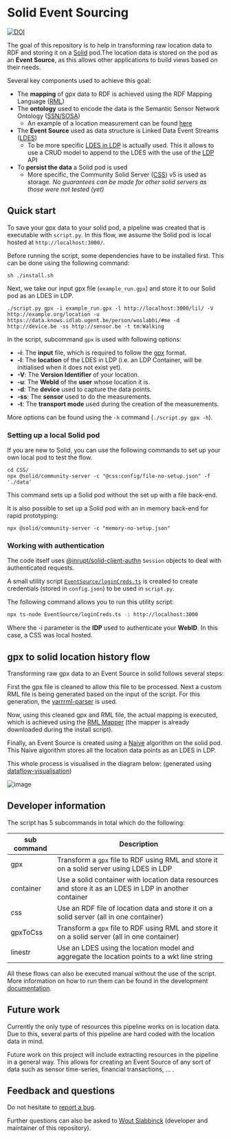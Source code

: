 # Solid Event Sourcing

[![DOI](https://zenodo.org/badge/DOI/10.5281/zenodo.7234315.svg)](https://doi.org/10.5281/zenodo.7234315)

The goal of this repository is to help in transforming raw location data to RDF and storing it on a [Solid](https://solidproject.org/TR/protocol) pod.The location data is stored on the pod as an **Event Source**, as this allows other applications to build views based on their needs. 

Several key components used to achieve this goal:

* The **mapping** of gpx data to RDF is achieved using the RDF Mapping Language ([RML](https://rml.io/specs/rml/))
* The **ontology** used to encode the data is the Semantic Sensor Network Ontology ([SSN/SOSA](https://www.w3.org/TR/vocab-ssn/))
  * An example of a location measurement can be found [here](https://github.com/Sindhu-Vasireddy/LocationHistory/blob/main/vocab/examples/location_ssn.ttl)
* The **Event Source** used as data structure is Linked Data Event Streams ([LDES](https://w3id.org/ldes#))
  * To be more specific [LDES in LDP](https://woutslabbinck.github.io/LDESinLDP) is actually used. This it allows to use a CRUD model to append to the LDES with the use of the [LDP](http://www.w3.org/ns/ldp#) API
* To **persist the data** a Solid pod is used
  * More specific, the Community Solid Server ([CSS](https://github.com/CommunitySolidServer/CommunitySolidServer)) v5 is used as storage. *No guarantees can be made for other solid servers as those were not tested (yet)*

## Quick start

To save your gpx data to your solid pod, a pipeline was created that is executable with `script.py`. 
In this flow, we assume the Solid pod is local hosted at `http://localhost:3000/`.

Before running the script, some dependencies have to be installed first. This can be done using the following command:

```shell
sh ./install.sh
```

Next, we take our input gpx file (`example_run.gpx`) and store it to our Solid pod as an LDES in LDP. 

```shell
./script.py gpx -i example_run.gpx -l http://localhost:3000/lil/ -V http://example.org/location -u https://data.knows.idlab.ugent.be/person/woslabbi/#me -d http://device.be -ss http://sensor.be -t tm:Walking
```

In the script, subcommand `gpx` is used with following options:

* **-i**: The **input** file, which is required to follow the [gpx](https://wiki.openstreetmap.org/wiki/GPX) format.
* **-l**: The **location** of the LDES in LDP (i.e. an LDP Container, will be initialised when it does not exist yet).
* **-V**: The **Version Identifier** of your location.
* **-u**: The **WebId** of the **user** whose location it is.
* **-d**: The **device** used to capture the data points.
* **-ss**: The **sensor** used to do the measurements.
* **-t**: The **transport mode** used during the creation of the measurements.

More options can be found using the `-h` command (`./script.py gpx -h`).

### Setting up a local Solid pod

If you are new to Solid, you can use the following commands to set up your own local pod to test the flow.

````shell
cd CSS/
npx @solid/community-server -c "@css:config/file-no-setup.json" -f './data'
````

This command sets up a Solid pod without the set up with a file back-end.

It is also possible to set up a Solid pod with an in memory back-end for rapid prototyping:

```shell
npx @solid/community-server -c "memory-no-setup.json"
```



### Working with authentication

The code itself uses [@inrupt/solid-client-authn](https://github.com/inrupt/solid-client-authn-js) `Session` objects to deal with authenticated requests.

A small utility script  [`EventSource/loginCreds.ts`](EventSource/loginCreds.ts) is created to create credentials (stored in `config.json`) to be used in `script.py`. 

The following command allows you to run this utility script:


```sh
npx ts-node EventSource/loginCreds.ts -i http://localhost:3000
```

Where the -i parameter is the **IDP** used to authenticate your **WebID**. In this case, a CSS was local hosted.

## gpx to solid location history flow

Transforming raw gpx data to an Event Source in solid follows several steps:

First the gpx file is cleaned to allow this file to be processed. Next a custom RML file is being generated based on the input of the script. For this generation, the [yarrrml-parser](https://github.com/rmlio/yarrrml-parser) is used. 

Now, using this cleaned gpx and RML file, the actual mapping is executed, which is achieved using the [RML Mapper](https://github.com/RMLio/rmlmapper-java) (the mapper is already downloaded during the install script).

Finally, an Event Source is created using a [Naive](https://github.com/woutslabbinck/LocationMapper/blob/main/EventSource/src/algorithms/Naive.ts) algorithm on the solid pod. This Naive algorithm stores all the location data points as an LDES in LDP.

This whole process is visualised in the diagram below: (generated using [dataflow-visualisation](https://github.com/KNowledgeOnWebScale/dataflow-visualization))

![image](img/main_image.png)

## Developer information

The script has 5 subcommands in total which do the following:

| sub command | Description                                                  |
| ----------- | ------------------------------------------------------------ |
| gpx         | Transform a `gpx` file to RDF using RML and store it on a solid server using LDES in LDP |
| container   | Use a solid container with location data resources and store it as an LDES in LDP in another container |
| css         | Use an RDF file of location data and store it on a solid server (all in one container) |
| gpxToCss    | Transform a `gpx` file to RDF using RML and store it on a solid server (all in one container) |
| linestr     | Use an LDES using the location model and aggregate the location points to a wkt line string |

All these flows can also be executed manual without the use of the script. More information on how to run them can be found in the development [documentation](./documentation/README.md).

## Future work

Currently the only type of resources this pipeline works on is location data. Due to this, several parts of this pipeline are hard coded with the location data in mind.

Future work on this project will include extracting resources in the pipeline in a general way. This allows for creating an Event Source of any sort of data such as sensor time-series, financial transactions, ... .

## Feedback and questions

Do not hesitate to [report a bug](https://github.com/woslabbi/SolidEventSourcing/issues).

Further questions can also be asked to [Wout Slabbinck](mailto:wout.slabbinck@ugent.be) (developer and maintainer of this repository).
